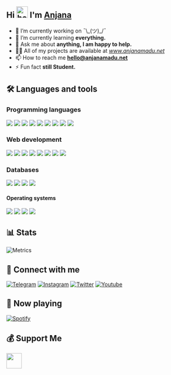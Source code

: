 ## Hi <img src="https://raw.githubusercontent.com/MartinHeinz/MartinHeinz/master/wave.gif" alt="hand wave" width="30"/> I'm [Anjana](https://github.com/AnjanaMadu) 


- 🔭 I’m currently working on ¯\\\_(ツ)\_/¯
- 🌱 I’m currently learning **everything.**
- 💬 Ask me about **anything, I am happy to help.**
- 👨‍💻 All of my projects are available at *www.anjanamadu.net*
- 📫 How to reach me **hello@anjanamadu.net**
- ⚡ Fun fact **still Student.**

## 🛠️ Languages and tools
### Programming languages
<a href="#"><img src="https://img.icons8.com/fluency/48/null/python.png"/></a>
<a href="#"><img src="https://img.icons8.com/color/48/null/golang.png"/></a>
<a href="#"><img src="https://img.icons8.com/fluency/48/null/node-js.png"/></a>
<a href="#"><img src="https://img.icons8.com/offices/48/null/php-logo.png"/></a>
<a href="#"><img src="https://img.icons8.com/fluency/48/null/javascript.png"/></a>
<a href="#"><img src="https://img.icons8.com/fluency/48/null/typescript--v2.png"/></a>
<a href="#"><img src="https://img.icons8.com/color/48/flutter.png"/></a>
<a href="#"><img src="https://img.icons8.com/color/48/dart.png"/></a>
<a href="#"><img src="https://img.icons8.com/color/48/c-sharp-logo.png"/></a>

### Web development
<a href="#"><img src="https://img.icons8.com/fluency/48/null/html-5.png"/></a>
<a href="#"><img src="https://img.icons8.com/fluency/48/null/css3.png"/></a>
<a href="#"><img src="https://img.icons8.com/external-tal-revivo-color-tal-revivo/48/null/external-react-a-javascript-library-for-building-user-interfaces-logo-color-tal-revivo.png"/></a>
<a href="#"><img src="https://img.icons8.com/color/48/vue-js.png"/></a>
<a href="#"><img src="https://img.icons8.com/doodle/48/svetle.png"/></a>
<a href="#"><img src="https://img.icons8.com/color/48/null/nginx.png"/></a>
<a href="#"><img src="https://img.icons8.com/color/48/null/bootstrap.png"/></a>
<a href="#"><img src="https://img.icons8.com/fluency/48/null/tailwind_css.png"/></a>

### Databases
<a href="https://www.mongodb.com" target="_blank"><img src="https://img.icons8.com/external-tal-revivo-color-tal-revivo/48/null/external-mongodb-a-cross-platform-document-oriented-database-program-logo-color-tal-revivo.png"/></a>
<a href="https://www.mysql.com" target="_blank"><img src="https://img.icons8.com/fluency/48/null/mysql-logo.png"/></a>
<a href="https://www.postgresql.org" target="_blank"><img src="https://img.icons8.com/color/48/null/postgreesql.png"/></a>
<a href="https://redis.io" target="_blank"><img src="https://img.icons8.com/color/48/null/redis.png"/></a>

#### Operating systems
<a href="https://www.microsoft.com" target="_blank"><img src="https://img.icons8.com/fluency/48/null/windows-10.png"/></a>
<a href="https://android.google.com" target="_blank"><img src="https://img.icons8.com/fluency/48/android-os.png" /></a>
<a href="https://ubuntu.com" target="_blank"><img src="https://img.icons8.com/color/48/null/ubuntu--v1.png"/></a>
<a href="https://archlinux.org" target="_blank"><img src="https://img.icons8.com/external-tal-revivo-color-tal-revivo/48/null/external-arch-linux-composed-of-nonfree-and-open-source-software-logo-color-tal-revivo.png"/></a>

## 📊 Stats
<img src="https://raw.githubusercontent.com/AnjanaMadu/AnjanaMadu/main/github-metrics.svg" alt="Metrics">

## 🔗 Connect with me
<a href="https://telegram.me/Anjana_Ma" target="_blank"><img src="https://img.icons8.com/fluency/48/000000/telegram-app.png" alt="Telegram"></a>
<a href="https://www.instagram.com/0x32Anjana" target="_blank"><img src="https://img.icons8.com/fluency/48/000000/instagram-new.png" alt="Instagram"></a>
<a href="https://www.twitter.com/Anjana__Madu" target="_blank"><img src="https://img.icons8.com/fluency/48/000000/twitter.png" alt="Twitter"></a>
<a href="https://youtube.com/c/AnjanaMaduu" target="_blank"><img src="https://img.icons8.com/fluency/48/000000/youtube-play.png" alt="Youtube"></a>

## 🎵 Now playing
<a href="https://spotify.com/" target="_blank" alt="Spotify now playing"><img src="https://novatorem.vercel.app/api/spotify" alt="Spotify"></a>

## 💰 Support Me
<a href="https://ko-fi.com/anjanamadu" target="_blank" alt="KoFi"><img height="40" src="https://az743702.vo.msecnd.net/cdn/kofi3.png"/></a>
